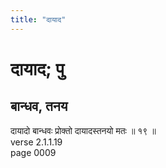 ```yaml
---
title: "दायाद"
---
```


# दायाद; पु
## बान्धव, तनय
दायादो बान्धवः प्रोक्तो दायादस्तनयो मतः ॥ १९ ॥<br />verse 2.1.1.19<br />page 0009

